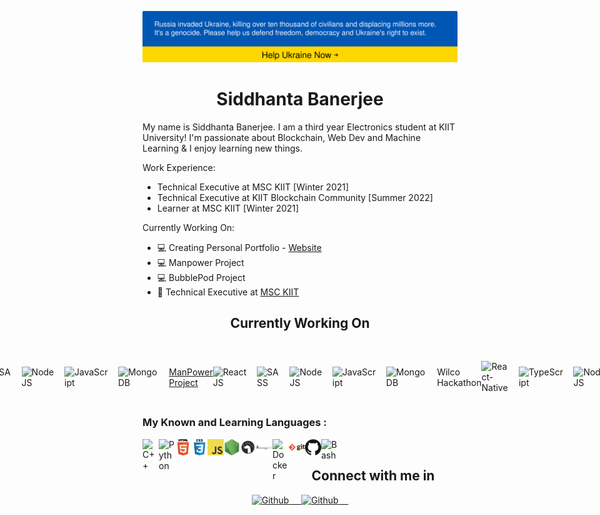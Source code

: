 [![Stand With Ukraine](https://raw.githubusercontent.com/vshymanskyy/StandWithUkraine/main/banner2-direct.svg)](https://vshymanskyy.github.io/StandWithUkraine)
<h1 align="center"><b> Siddhanta Banerjee </b></h1>

<p> My name is Siddhanta Banerjee. I am a third year Electronics student at KIIT University! I'm passionate about Blockchain, Web Dev and Machine Learning & I enjoy learning new things.</p>

Work Experience:

- Technical Executive at MSC KIIT [Winter 2021]
- Technical Executive at KIIT Blockchain Community [Summer 2022]
- Learner at MSC KIIT [Winter 2021]

Currently Working On:

- 💻 Creating Personal Portfolio - [Website]() 
- 💻 Manpower Project
- 💻 BubblePod Project
- 🧳 Technical Executive at [MSC KIIT](https://msckiit.tech/)

<h2 align="center"> Currently Working On </h2>
<br>
<div style="display: flex; align-items: center; justify-content: center;">
<div style="display: flex; align-items: center; justify-content: center;">
<p>
<a href="[]()">
Personal Portfolio - Private
</a>
</p>
<img src="[https://img.shields.io/badge/Next-black?style=for-the-badge&logo=next.js&logoColor=white](https://img.shields.io/badge/Next-black?style=for-the-badge&logo=next.js&logoColor=white)" />     
<img src="[https://img.shields.io/badge/-Discord](https://img.shields.io/badge/-Discord) API-black?style=flat-square&logo=Discord" alt="SASS">    
<img src="[https://img.shields.io/badge/-NodeJS-black?style=flat-square&amp;logo=nodedotjs](https://img.shields.io/badge/-NodeJS-black?style=flat-square&amp;logo=nodedotjs)" alt="NodeJS">    
<img src="[https://img.shields.io/badge/-JavaScript-black?style=flat-square&amp;logo=Javascript](https://img.shields.io/badge/-JavaScript-black?style=flat-square&amp;logo=Javascript)" alt="JavaScript">    
<img src="[https://img.shields.io/badge/-MongoDB-black?style=flat-square&amp;logo=mongodb](https://img.shields.io/badge/-MongoDB-black?style=flat-square&amp;logo=mongodb)" alt="MongoDB">    
</div>
<br>
<div style="display: flex; align-items: center; justify-content: center;">
<p>
<a href="[https://github.com/JSA-McGill/Landing-App](https://github.com/JSA-McGill/Landing-App)">
ManPower Project
</a>
</p>
<img src="[https://img.shields.io/badge/-ReactJS-black?style=flat-square&amp;logo=React](https://img.shields.io/badge/-ReactJS-black?style=flat-square&amp;logo=React)" alt="ReactJS">    
<img src="[https://img.shields.io/badge/-SASS-black?style=flat-square&amp;logo=SASS](https://img.shields.io/badge/-SASS-black?style=flat-square&amp;logo=SASS)" alt="SASS">    
<img src="[https://img.shields.io/badge/-NodeJS-black?style=flat-square&amp;logo=nodedotjs](https://img.shields.io/badge/-NodeJS-black?style=flat-square&amp;logo=nodedotjs)" alt="NodeJS">    
<img src="[https://img.shields.io/badge/-JavaScript-black?style=flat-square&amp;logo=Javascript](https://img.shields.io/badge/-JavaScript-black?style=flat-square&amp;logo=Javascript)" alt="JavaScript">    
<img src="[https://img.shields.io/badge/-MongoDB-black?style=flat-square&amp;logo=mongodb](https://img.shields.io/badge/-MongoDB-black?style=flat-square&amp;logo=mongodb)" alt="MongoDB">    
</div>
<br>
<div style="display: flex; align-items: center; justify-content: center;">
<p> Wilco Hackathon </p>
<img src="[https://img.shields.io/badge/-React--Native-black?style=flat-square&amp;logo=React](https://img.shields.io/badge/-React--Native-black?style=flat-square&amp;logo=React)" alt="React-Native">    
<img src="[https://img.shields.io/badge/-TypeScript-black?style=flat-square&amp;logo=Typescript](https://img.shields.io/badge/-TypeScript-black?style=flat-square&amp;logo=Typescript)" alt="TypeScript">    
<img src="[https://img.shields.io/badge/-NodeJS-black?style=flat-square&amp;logo=nodedotjs](https://img.shields.io/badge/-NodeJS-black?style=flat-square&amp;logo=nodedotjs)" alt="NodeJS">    
<img src="[https://img.shields.io/badge/-MongoDB-black?style=flat-square&amp;logo=mongodb](https://img.shields.io/badge/-MongoDB-black?style=flat-square&amp;logo=mongodb)" alt="MongoDB">    
</div>
</div>

### My Known and Learning Languages :

<img align="left" alt="C++" width="26px" src="https://user-images.githubusercontent.com/42747200/46140125-da084900-c26d-11e8-8ea7-c45ae6306309.png" />
<img align="left" alt="Python" width="26px" src="https://repository-images.githubusercontent.com/88345998/d0468980-4297-11ea-96fa-e9a94794209d" />
<img align="left" alt="HTML5" width="26px" src="https://raw.githubusercontent.com/github/explore/80688e429a7d4ef2fca1e82350fe8e3517d3494d/topics/html/html.png" />
<img align="left" alt="CSS3" width="26px" src="https://raw.githubusercontent.com/github/explore/80688e429a7d4ef2fca1e82350fe8e3517d3494d/topics/css/css.png" />
<img align="left" alt="JavaScript" width="26px" src="https://raw.githubusercontent.com/github/explore/80688e429a7d4ef2fca1e82350fe8e3517d3494d/topics/javascript/javascript.png" />
<img align="left" alt="Node.js" width="26px" src="https://raw.githubusercontent.com/github/explore/80688e429a7d4ef2fca1e82350fe8e3517d3494d/topics/nodejs/nodejs.png" />
<img align="left" alt="Deno" width="26px" src="https://raw.githubusercontent.com/github/explore/361e2821e2dea67711cde99c9c40ed357061cf27/topics/deno/deno.png" />
<img align="left" alt="MongoDB" width="26px" src="https://raw.githubusercontent.com/github/explore/80688e429a7d4ef2fca1e82350fe8e3517d3494d/topics/mongodb/mongodb.png" />
<img align="left" alt="Docker" width="26px" src="https://miro.medium.com/max/630/1*j_zP74-cpvXRcs8dM_pkMQ.jpeg" />
<img align="left" alt="Git" width="26px" src="https://raw.githubusercontent.com/github/explore/80688e429a7d4ef2fca1e82350fe8e3517d3494d/topics/git/git.png" />
<img align="left" alt="GitHub" width="26px" src="https://raw.githubusercontent.com/github/explore/78df643247d429f6cc873026c0622819ad797942/topics/github/github.png" />
<img align="left" alt="Bash" width="26px" src="https://raw.githubusercontent.com/odb/official-bash-logo/master/assets/Logos/Icons/SVG/64x64.svg" /> </br>

<h2 align="center">Connect with me in</h2>
<div align="center">
<a href="[https://github.com/Sidoryx](https://github.com/Sidoryx)">
<img src="[https://img.shields.io/badge/-Github-black?style=flat-square&amp;logo=github](https://img.shields.io/badge/-Github-black?style=flat-square&amp;logo=github)" alt="Github">    
</a>
<a href="[https://www.linkedin.com/in/sidbanerjee510/](https://www.linkedin.com/in/sidbanerjee510/)">
<img src="[https://img.shields.io/badge/-Philip](https://img.shields.io/badge/-Philip) Tam-black?style=flat-square&logo=LinkedIn" alt="Github">    
</a>
</div>

<!-- More to come! -->
